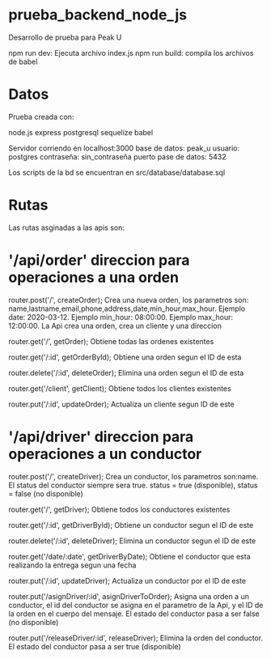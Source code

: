 # prueba_backend_node_js
Desarrollo de prueba para Peak U

npm run dev: Ejecuta archivo index.js
npm run build: compila los archivos de babel

# Datos

Prueba creada con: 

node.js
express
postgresql
sequelize
babel

Servidor corriendo en localhost:3000
base de datos: peak_u 
usuario:  postgres
contraseña: sin_contraseña
puerto pase de datos: 5432

Los scripts de la bd se encuentran en src/database/database.sql

# Rutas
Las rutas asginadas a las apis son:
# '/api/order' direccion para operaciones a una orden
  
router.post('/', createOrder);
Crea una nueva orden, los parametros son: name,lastname,email,phone,address,date,min_hour,max_hour. Ejemplo date: 2020-03-12. Ejemplo min_hour: 08:00:00. Ejemplo max_hour: 12:00:00. La Api crea una orden, crea un cliente y una direccion

router.get('/', getOrder);
Obtiene todas las ordenes existentes

router.get('/:id', getOrderById);
Obtiene una orden segun el ID de esta

router.delete('/:id', deleteOrder);
Elimina una orden segun el ID de esta

router.get('/client', getClient);
Obtiene todos los clientes existentes

router.put('/:id', updateOrder); 
Actualiza un cliente segun ID de este
 
  
# '/api/driver' direccion para operaciones a un conductor

router.post('/', createDriver);
Crea un conductor, los parametros son:name. El status del conductor siempre sera true. status = true (disponible), status = false (no disponible)

router.get('/', getDriver);
Obtiene todos los conductores existentes

router.get('/:id', getDriverById);
Obtiene un conductor segun el ID de este

router.delete('/:id', deleteDriver);
Elimina un conductor segun el ID de este

router.get('/date/:date', getDriverByDate);
Obtiene el conductor que esta realizando la entrega segun una fecha

router.put('/:id', updateDriver); 
Actualiza un conductor por el ID de este

router.put('/asignDriver/:id', asignDriverToOrder); 
Asigna una orden a un conductor, el id del conductor se asigna en el parametro de la Api, y el ID de la orden en el cuerpo del mensaje. El estado del conductor pasa a ser false (no disponible)

router.put('/releaseDriver/:id', releaseDriver); 
Elimina la orden del conductor. El estado del conductor pasa a ser true (disponible)

